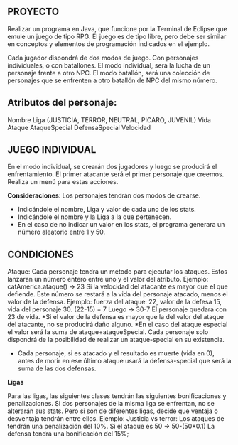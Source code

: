 ## PROYECTO

Realizar un programa en Java, que funcione por la Terminal de Eclipse que emule un juego de tipo RPG. El juego es de tipo libre, pero debe ser similar en conceptos y elementos de programación indicados en el ejemplo. 

Cada jugador dispondrá de dos modos de juego. Con personajes individuales, o con batallones.
El modo individual, será la lucha de un personaje frente a otro NPC.
El modo batallón, será una colección de personajes que se enfrenten a otro batallón de NPC del mismo número.

## Atributos del personaje:

Nombre
Liga (JUSTICIA, TERROR, NEUTRAL, PICARO, JUVENIL)
Vida
Ataque
AtaqueSpecial
DefensaSpecial
Velocidad


## JUEGO INDIVIDUAL

En el modo individual, se crearán dos jugadores y luego se producirá el enfrentamiento. El primer atacante será el primer personaje que creemos. 
Realiza un menú para estas acciones.

__Consideraciones__:
Los personajes tendrán dos modos de crearse.
* Indicándole el nombre, Liga y valor de cada uno de los stats.
* Indicándole el nombre y la Liga a la que pertenecen.
* En el caso de no indicar un valor en los stats, el programa generara un número aleatorio entre 1 y 50.

## CONDICIONES
Ataque: Cada personaje tendrá un método para ejecutar los ataques. Estos lanzaran un número entero entre uno y el valor del atributo.
	Ejemplo:  catAmerica.ataque() -> 23
Si la velocidad del atacante es mayor que el que defiende. Este número se restará a la vida del personaje atacado, menos el valor de la defensa.
	Ejemplo:  fuerza del ataque: 22, valor de la defesa 15, vida del personaje 30.
		    (22-15) = 7    Luego -> 30-7 El personaje quedara con 23 de vida.
*Si el valor de la defensa es mayor que la del valor del ataque del atacante, no se    producirá daño alguno. 
*En el caso del ataque especial el valor será la suma de ataque+ataqueSpecial. Cada personaje solo dispondrá de la posibilidad de realizar un ataque-special en su existencia.
* Cada personaje, si es atacado y el resultado es muerte (vida en 0), antes de morir en ese último ataque usará la defensa-special que será la suma de las dos defensas.

__Ligas__

Para las ligas, las siguientes clases tendrán las siguientes bonificaciones y penalizaciones.
	Si dos personajes de la misma liga se enfrentan, no se alterarán sus stats. Pero si son de diferentes ligas, decide que ventaja o desventaja tendrán entre ellos.
	Ejemplo:
Justicia vs terror: Los ataques de tendrán una penalización del 10%.
			    		Si el ataque es 50 -> 50-(50*0.1)
			   La defensa tendrá una bonificación del 15%;
